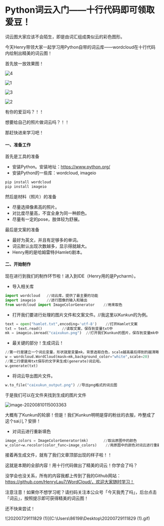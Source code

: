 # Python词云入门——十行代码即可领取爱豆！

词云图大家应该不会陌生，即是由词汇组成类似云的彩色图形。

今天Henry带领大家一起学习用Python自带的词云库——wordcloud在十行代码内绘制出精美的词云图！

首先放一放效果图！

![4](C:\Users\86198\Desktop\4.png)

![1](C:\Users\86198\Desktop\1.png)



![3](C:\Users\86198\Desktop\3.png)

![2](C:\Users\86198\Desktop\2.png)

有你的爱豆吗？！！

想要给自己的照片做词云吗？！！

那赶快进来学习吧！



#### 一、准备工作

首先是工具的准备

- 安装Python。安装地址：https://www.python.org/
- 安装Python的一些库：wordcloud, imageio

```python
pip install wordcloud
pip install imageio
```

然后是材料（照片）的准备

- 尽量选择像素高的照片。
- 对比度尽量高，不宜全身为同一种颜色。
- 尽量有一定的pose，肢体较为舒展。

最后是文案的准备

- 最好为英文，并且有足够多的单词。
- 词云默认出现次数越多，显示得就越大。
- Henry用的是哈姆雷特(Hamlet)剧本。



#### 二、开始制作

现在进行到我们的制作环节啦！进入到IDE（Henry用的是Pycharm）。

- 导入相关库

```python
import wordcloud   //词云库，提供了最主要的功能
import imageio     //进行图像的输入和输出
from wordcloud import ImageColorGenerator    //用来取色
```

- 打开我们要进行处理的图片文件和文案文件。//我这里以Kunkun的为例。

```python
text = open("hamlet.txt",encoding='utf-8')    //打开Hamlet文案
txt = text.read()         //读取文案，保存到变量txt中
mk = imageio.imread("caixukun.png")  //打开我们Kunkun的图片，保存到变量mk中
```

- 最关键的部分！生成词云！

```python
//第一行是建立一个词云变量，形状就是变量mk，背景选取白色，scale越高最后得到的越清晰，20就足够啦
w = wordcloud.WordCloud(mask=mk,background_color="white",scale=20)
//第二行便是用txt保存的文字来生成(generate)词云啦。
w.generate(txt)
```

- 将词云导出图片文件。

```python
w.to_file("caixukun_output.png") //导出png格式的词云图
```

于是我们可以在文件夹找到生成的图片文件

![image-20200810115003363](C:\Users\86198\AppData\Roaming\Typora\typora-user-images\image-20200810115003363.png)

大概有了Kunkun的轮廓！但是！我们Kunkun明明是穿的粉丝的衣服，咋整成了这个sai儿？安排！

- 对词云进行重新填色

```python
image_colors = ImageColorGenerator(mk)       //取出原图中的颜色
w_color=w.recolor(color_func=image_colors)    //用原图中的颜色对词云进行重新填色
```

接着再生成文件，就有了我们文章顶部出现的样子啦！！

这就是本期的全部内容！用十行代码做出了精美的词云！你学会了吗？

没学会也没关系，所有的内容我都上传到了我的Github网站：https://github.com/HenryLau7/WordCloud/，欢迎大家随时学习！


注意注意！如果你不想学习呢？请扫码关注本公众号「今天我秃了吗」，后台点击「词云」，按照提示即可获得精美的词云图！

还不快来尝试！

![20200729111829 (1)](C:\Users\86198\Desktop\20200729111829 (1).gif)
